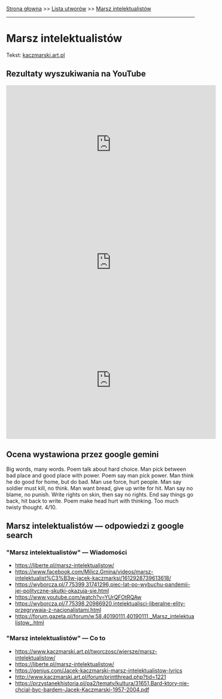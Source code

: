 [Strona głowna](../index.md) >> [Lista utworów](../list.md) >> [Marsz intelektualistów](277.md)

---

# Marsz intelektualistów

Tekst: [kaczmarski.art.pl](https://www.kaczmarski.art.pl/tworczosc/wiersze/marsz-intelektualistow/)

## Rezultaty wyszukiwania na YouTube

<iframe width="560" height="315" src="https://www.youtube.com/embed/59KYyJ4wzmg?si=IdontcarewhotheIRSsendsImnotpayingtaxes" title="YouTube video player" frameborder="0" allow="accelerometer; autoplay; clipboard-write; encrypted-media; gyroscope; picture-in-picture; web-share" referrerpolicy="strict-origin-when-cross-origin" allowfullscreen></iframe>

<iframe width="560" height="315" src="https://www.youtube.com/embed/NTNcxGVgn9I?si=IdontcarewhotheIRSsendsImnotpayingtaxes" title="YouTube video player" frameborder="0" allow="accelerometer; autoplay; clipboard-write; encrypted-media; gyroscope; picture-in-picture; web-share" referrerpolicy="strict-origin-when-cross-origin" allowfullscreen></iframe>

<iframe width="560" height="315" src="https://www.youtube.com/embed/mhBMAE3N2Zw?si=IdontcarewhotheIRSsendsImnotpayingtaxes" title="YouTube video player" frameborder="0" allow="accelerometer; autoplay; clipboard-write; encrypted-media; gyroscope; picture-in-picture; web-share" referrerpolicy="strict-origin-when-cross-origin" allowfullscreen></iframe>

## Ocena wystawiona przez google gemini

Big words, many words. Poem talk about hard choice. Man pick between bad place and good place with power. Poem say man pick power. Man think he do good for home, but do bad. Man use force, hurt people. Man say soldier must kill, no think. Man want bread, give up write for hit. Man say no blame, no punish. Write rights on skin, then say no rights. End say things go back, hit back to write. Poem make head hurt with thinking. Too much twisty thought. 4/10.


## Marsz intelektualistów — odpowiedzi z google search

### "Marsz intelektualistów" — Wiadomości

 - <https://liberte.pl/marsz-intelektualistow/>
 - <https://www.facebook.com/Milicz.Gmina/videos/marsz-intelektualist%C3%B3w-jacek-kaczmarksi/1612928739613618/>
 - <https://wyborcza.pl/7,75399,31741296,piec-lat-po-wybuchu-pandemii-jej-polityczne-skutki-okazuja-sie.html>
 - <https://www.youtube.com/watch?v=YUrQFOtRQAw>
 - <https://wyborcza.pl/7,75398,20986920,intelektualisci-liberalne-elity-przegrywaja-z-nacjonalistami.html>
 - <https://forum.gazeta.pl/forum/w,58,40190111,40190111,_Marsz_intelektualistow_.html>

### "Marsz intelektualistów" — Co to

 - <https://www.kaczmarski.art.pl/tworczosc/wiersze/marsz-intelektualistow/>
 - <https://liberte.pl/marsz-intelektualistow/>
 - <https://genius.com/Jacek-kaczmarski-marsz-intelektualistow-lyrics>
 - <http://www.kaczmarski.art.pl/forum/printthread.php?tid=1221>
 - <https://przystanekhistoria.pl/pa2/tematy/kultura/31651,Bard-ktory-nie-chcial-byc-bardem-Jacek-Kaczmarski-1957-2004.pdf>

